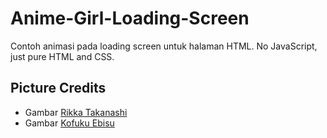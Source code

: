 # Anime-Girl-Loading-Screen
Contoh animasi pada loading screen untuk halaman HTML.
No JavaScript, just pure HTML and CSS.

## Picture Credits
 * Gambar [Rikka Takanashi](https://ya-webdesign.com/explore/dancing-anime-gif-png/)
 * Gambar [Kofuku Ebisu](http://www.lowgif.com/6110947fd7a2c09d.html)
